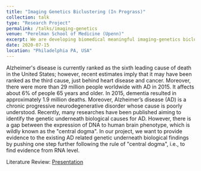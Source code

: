 ```yaml
---
title: "Imaging Genetics Biclustering (In Prograss)"
collection: talk
type: "Research Project"
permalink: /talks/imaging-genetics
venue: "Perelman School of Medicine (Upenn)"
excerpt: We are developing biomedical meaningful imaging-genetics biclustering algorithm.
date: 2020-07-15
location: "Philadelphia PA, USA"
---
```


Alzheimer's disease is currently ranked as the sixth leading cause of death in the United States; however, recent estimates imply that it may have been ranked as the third cause, just behind heart disease and cancer. Moreover, there were more than 29 million people worldwide with AD in 2015. It affects about 6% of people 65 years and older. In 2015, dementia resulted in approximately 1.9 million deaths. Moreover, Alzheimer’s disease (AD) is a chronic progressive neurodegenerative disorder whose cause is poorly understood.  Recently, many researches have been published aiming to identify the genetic underneath biological causes for AD. However, there is a gap between the expression of DNA to human brain phenotype, which is wildly known as the "central dogma". In our project, we want to provide evidence to the existing AD related genetic underneath biological findings by pushing one step further following the rule of "central dogma", i.e., to find evidence from RNA level. 

Literature Review: [Presentation](\file\Biclustering_Methods_Presentation.pdf)
